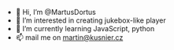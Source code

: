 - 👋 Hi, I’m @MartusDortus
- 👀 I’m interested in creating jukebox-like player
- 🌱 I’m currently learning JavaScript, python
- 📫 mail me on martin@kusnier.cz

<!---
MartusDortus/MartusDortus is a ✨ special ✨ repository because its `README.md` (this file) appears on your GitHub profile.
You can click the Preview link to take a look at your changes.
--->

